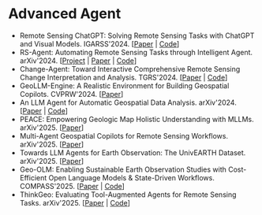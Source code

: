# Advanced Agent

- Remote Sensing ChatGPT: Solving Remote Sensing Tasks with ChatGPT and Visual Models. IGARSS'2024. [[Paper](https://ieeexplore.ieee.org/abstract/document/10640736/) | [Code](https://github.com/HaonanGuo/Remote-Sensing-ChatGPT)]
- RS-Agent: Automating Remote Sensing Tasks through Intelligent Agent. arXiv'2024. [[Project](https://intellisensing.github.io/RS-Agent/) | [Paper](https://arxiv.org/abs/2406.07089) | [Code](https://github.com/IntelliSensing/RS-Agent)]
- Change-Agent: Toward Interactive Comprehensive Remote Sensing Change Interpretation and Analysis. TGRS'2024. [[Paper](https://ieeexplore.ieee.org/document/10591792) | [Code](https://github.com/Chen-Yang-Liu/Change-Agent)]
- GeoLLM-Engine: A Realistic Environment for Building Geospatial Copilots. CVPRW'2024. [[Paper](https://openaccess.thecvf.com/content/CVPR2024W/EarthVision/html/Singh_GeoLLM-Engine_A_Realistic_Environment_for_Building_Geospatial_Copilots_CVPRW_2024_paper.html)]
- An LLM Agent for Automatic Geospatial Data Analysis. arXiv'2024. [[Paper](https://arxiv.org/abs/2410.18792) | [Code](https://github.com/Yusin2Chen/GeoAgent)]
- PEACE: Empowering Geologic Map Holistic Understanding with MLLMs. arXiv'2025. [[Paper](https://arxiv.org/abs/2501.06184)]
- Multi-Agent Geospatial Copilots for Remote Sensing Workflows. arXiv'2025. [[Paper](https://arxiv.org/abs/2501.16254)]
- Towards LLM Agents for Earth Observation: The UnivEARTH Dataset. arXiv'2025. [[Paper](https://arxiv.org/abs/2504.12110)]
- Geo-OLM: Enabling Sustainable Earth Observation Studies with Cost-Efficient Open Language Models & State-Driven Workflows. COMPASS'2025. [[Paper](https://arxiv.org/abs/2504.04319) | [Code](https://github.com/dstamoulis/geo-olms)]
- ThinkGeo: Evaluating Tool-Augmented Agents for Remote Sensing Tasks. arXiv'2025. [[Paper](https://arxiv.org/abs/2505.23752) | [Code](https://github.com/mbzuai-oryx/ThinkGeo)]
